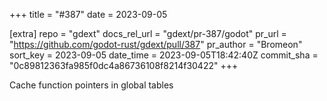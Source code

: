 +++
title = "#387"
date = 2023-09-05

[extra]
repo = "gdext"
docs_rel_url = "gdext/pr-387/godot"
pr_url = "https://github.com/godot-rust/gdext/pull/387"
pr_author = "Bromeon"
sort_key = 2023-09-05
date_time = 2023-09-05T18:42:40Z
commit_sha = "0c89812363fa985f0dc4a86736108f8214f30422"
+++

Cache function pointers in global tables
